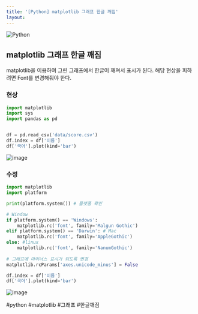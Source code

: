 ```yaml
---
title: '[Python] matplotlib 그래프 한글 깨짐'
layout: 
---
```



![Python](https://user-images.githubusercontent.com/1871682/97956992-5a0a2100-1ded-11eb-9e37-083a872fb6aa.png)


## matplotlib 그래프 한글 깨짐


matplotlib을 이용하여 그린 그래프에서 한글이 깨져서 표시가 된다.
해당 현상을 피하려면 Font를 변경해줘야 한다.

### 현상

```python
import matplotlib
import sys
import pandas as pd


df = pd.read_csv('data/score.csv')
df.index = df['이름']
df['국어'].plot(kind='bar')
```
![image](https://user-images.githubusercontent.com/1871682/100466408-38623800-3114-11eb-9317-89f525a4d0cb.png)

### 수정

```python 
import matplotlib
import platform

print(platform.system()) # 플랫폼 확인

# Window
if platform.system() == 'Windows':
    matplotlib.rc('font', family='Malgun Gothic')
elif platform.system() == 'Darwin': # Mac
    matplotlib.rc('font', family='AppleGothic')
else: #linux
    matplotlib.rc('font', family='NanumGothic')
    
# 그래프에 마이너스 표시가 되도록 변경
matplotlib.rcParams['axes.unicode_minus'] = False

df.index = df['이름']
df['국어'].plot(kind='bar')
```
![image](https://user-images.githubusercontent.com/1871682/100466587-795a4c80-3114-11eb-8e26-c958ade9af7e.png)


#python #matplotlib #그래프 #한글깨짐